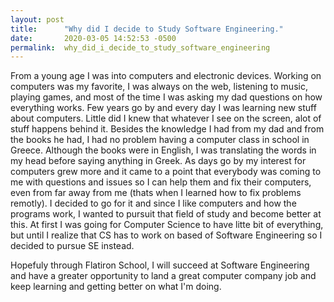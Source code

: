 ```yaml
---
layout: post
title:      "Why did I decide to Study Software Engineering."
date:       2020-03-05 14:52:53 -0500
permalink:  why_did_i_decide_to_study_software_engineering
---
```



From a young age I was into computers and electronic devices. Working on computers was my favorite, I was always on the web, listening to music, playing games, and most of the time I was asking my dad questions on how everything works. Few years go by and every day I was learning new stuff about computers. Little did I knew that whatever I see on the screen, alot of stuff happens behind it. Besides the knowledge I had from my dad and from the books he had, I had no problem having a computer class in school in Greece. Although the books were in English, I was translating the words in my head before saying anything in Greek. As days go by my interest for computers grew more and it came to a point that everybody was coming to me with questions and issues so I can help them and fix their computers, even from far away from me (thats when I learned how to fix problems remotly). I decided to go for it and since I like computers and how the programs work, I wanted to pursuit that field of study and become better at this. At first I was going for Computer Science to have litte bit of everything, but until I realize that CS has to work on based of Software Engineering so I decided to pursue SE instead. 

Hopefuly through Flatiron School, I will succeed at Software Engineering and have a greater opportunity to land a great computer company job and keep learning and getting better on what I'm doing.

